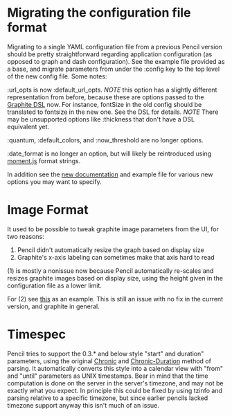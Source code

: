 # Migrating the configuration file format

Migrating to a single YAML configuration file from a previous Pencil version
should be pretty straightforward regarding application configuration (as
opposed to graph and dash configuration). See the example file provided as a
base, and migrate parameters from under the :config key to the top level of the
new config file. Some notes:

:url_opts is now :default_url_opts. *NOTE* this option has a slightly different
representation from before, because these are options passed to the
[Graphite DSL](https://github.com/ripienaar/graphite-graph-dsl/wiki) now. For
instance, fontSize in the old config should be translated to fontsize in the
new one. See the DSL for details. *NOTE* There may be unsupported options like
:thickness that don't have a DSL equivalent yet.

:quantum, :default_colors, and :now_threshold are no longer options.

:date_format is no longer an option, but will likely be reintroduced using
[moment.js](http://momentjs.com/docs) format strings.

In addition see the [new documentation](LINK) and example file for various new
options you may want to specify.

# Image Format

It used to be possible to tweak graphite image parameters from the UI, for two
reasons: 

1. Pencil didn't automatically resize the graph based on display size
2. Graphite's x-axis labeling can sometimes make that axis hard to read

(1) is mostly a nonissue now because Pencil automatically re-scales and resizes
graphite images based on display size, using the height given in the
configuration file as a lower limit.

For (2) see [this](./10hourview.png) as an example. This is still an issue with
no fix in the current version, and graphite in general.

# Timespec

Pencil tries to support the 0.3.* and below style "start" and duration"
parameters, using the original [Chronic](http://chronic.rubyforge.org/) and
[Chronic-Duration](https://github.com/hpoydar/chronic_duration) method of
parsing. It automatically converts this style into a calendar view with "from"
and "until" parameters as UNIX timestamps. Bear in mind that the time
computation is done on the server in the server's timezone, and may not be
exactly what you expect. In principle this could be fixed by using tzinfo and
parsing relative to a specific timezone, but since earlier pencils lacked
timezone support anyway this isn't much of an issue.
